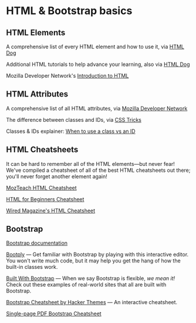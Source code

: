 # HTML & Bootstrap basics

## HTML Elements

A comprehensive list of every HTML element and how to use it, via [HTML Dog](http://www.htmldog.com/references/html/tags/)

Additional HTML tutorials to help advance your learning, also via [HTML Dog](http://htmldog.com/guides/html/)

Mozilla Developer Network's [Introduction to HTML](https://developer.mozilla.org/en-US/docs/Learn/HTML/Introduction_to_HTML)

## HTML Attributes

A comprehensive list of all HTML attributes, via [Mozilla Developer Network](https://developer.mozilla.org/en-US/docs/Web/HTML/Attributes)

The difference between classes and IDs, via [CSS Tricks](https://css-tricks.com/the-difference-between-id-and-class/)

Classes & IDs explainer: [When to use a class vs an ID](https://appendto.com/2016/04/css-class-vs-id-which-one-to-use/)

## HTML Cheatsheets

It can be hard to remember all of the HTML elements—but never fear! We've compiled a cheatsheet of all of the best HTML cheatsheets out there; you'll never forget another element again!

[MozTeach HTML Cheatsheet](https://mozteach.makes.org/thimble/html-cheatsheet)

[HTML for Beginners Cheatsheet](http://theblogstylist.com/cheat/html/)

[Wired Magazine's HTML Cheatsheet](http://www.wired.com/2010/02/html_cheatsheet/)

## Bootstrap

[Bootstrap documentation](http://getbootstrap.com/getting-started/)

[Bootply](http://www.bootply.com/) — Get familiar with Bootstrap by playing with this interactive editor. You won't write much code, but it may help you get the hang of how the built-in classes work.

[Built With Bootstrap](http://builtwithbootstrap.com/) — When we say Bootstrap is flexible, _we mean it!_ Check out these examples of real-world sites that all are built with Bootstrap.

[Bootstrap Cheatsheet by Hacker Themes](https://hackerthemes.com/bootstrap-cheatsheet/) — An interactive cheatsheet.

[Single-page PDF Bootstrap Cheatsheet](https://dresssed.s3.amazonaws.com/bootstrap_cheatsheet.pdf)
